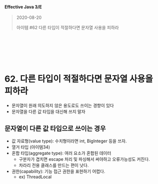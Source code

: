 #### Effective Java 3/E
> 2020-08-20
>
> 아이템 #62 다른 타입이 적절하다면 문자열 사용을 피하라

<br><br><br><br><br>





# 62. 다른 타입이 적절하다면 문자열 사용을 피하라
- 문자열이 원래 의도하지 않은 용도로도 쓰이는 경향이 있다
- 문자열을 다른 값 타입을 대신해 쓰지 말자

## 문자열이 다른 값 타입으로 쓰이는 경우

- 값 자료형(value type): 수치형이라면 int, BigInteger 등을 쓰자.
- 열거 타입 (아이템34)
- 혼합 타입(aggregate type): 여러 요소가 혼합된 데이터 
  - 구분자가 겹치면 escape 처리 및 파싱해서 써야하고 오류가능성도 커진다. 
  - 차라리 전용 클래스를 만드는 편이 낫다.
- 권한(capability): 기능 접근 권한을 표현하기 어렵다.
  - ex) ThreadLocal
